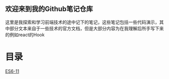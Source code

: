 ## 欢迎来到我的Github笔记仓库

这里是我探索和学习前端技术的途中记下的笔记，这些笔记包括一些代码演示，其中部分文本来自于一些技术的官方文档，但是大部分内容为在我理解后所手写下来的例如react的Hook


# 目录
[ES6-11](./ES6-11)

